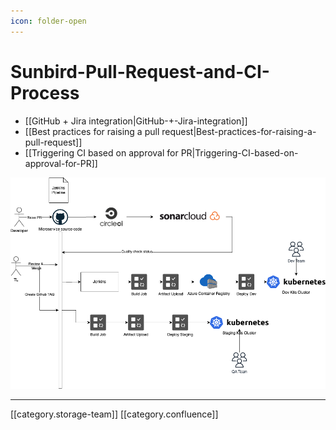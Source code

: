 ```yaml
---
icon: folder-open
---
```


# Sunbird-Pull-Request-and-CI-Process

* \[\[GitHub + Jira integration|GitHub-+-Jira-integration]]
* \[\[Best practices for raising a pull request|Best-practices-for-raising-a-pull-request]]
* \[\[Triggering CI based on approval for PR|Triggering-CI-based-on-approval-for-PR]]

![](../../../../../DevOpsFull/devops-kn-framewnbp/images/storage/Sunbird-CICD.png)

***

\[\[category.storage-team]] \[\[category.confluence]]

